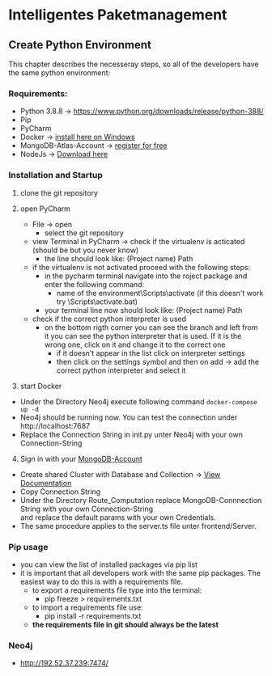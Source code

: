 # Intelligentes Paketmanagement

## Create Python Environment
This chapter describes the necesseray steps, so all of the developers have the same python environment:

### Requirements:
* Python 3.8.8 -> https://www.python.org/downloads/release/python-388/
* Pip
* PyCharm
* Docker -> [install here on Windows](https://docs.docker.com/desktop/windows/install/)
* MongoDB-Atlas-Account -> [register for free](https://www.mongodb.com/de-de/cloud/atlas/register)
* NodeJs -> [Download here](https://nodejs.org/en/download/)

### Installation and Startup
1. clone the git repository
2. open PyCharm
	* File -> open 
		* select the git repository
	* view Terminal in PyCharm -> check if the  virtualenv is acticated (should be but you never know)
		* the line should look like: (Project name) Path 
	* if the virtualenv is not activated proceed with the following steps:
		* in the pycharm terminal navigate into the roject package and enter the following command:
			* name of the environment\Scripts\activate (if this doesn't work try <name of the environment>\Scripts\activate.bat)
		* your terminal line now should look like: (Project name) Path
	* check if the correct python interpreter is used 
		* on the bottom rigth corner you can see the branch and left from it you can see the python interpreter that is used. If it is the wrong one, click on it and change it to the correct one
			* if it doesn't appear in the list click on interpreter settings
			* then click on the settings symbol and then on add -> add the correct python interpreter and select it

3. start Docker	
* Under the Directory Neo4j execute following command `docker-compose up -d`  
* Neo4j should be running now. You can test the connection under http://localhost:7687	
* Replace the Connection String in init.py unter Neo4j with your own Connection-String

4. Sign in with your [MongoDB-Account](https://account.mongodb.com/account/login)
* Create shared Cluster with Database and Collection -> [View Documentation](https://docs.atlas.mongodb.com/getting-started/)
* Copy Connection String
* Under the Directory Route_Computation replace MongoDB-Connnection String with your own Connection-String 	
and replace the default params with your own Credentials.
* The same procedure applies to the server.ts file unter frontend/Server.
	
### Pip usage
* you can view the list of installed packages via pip list
* it is important that all developers work with the same pip packages. The easiest way to do this is with a requirements file.
	* to export a requirements file type into the terminal: 
		* pip freeze > requirements.txt
	* to import a requirements file use:
		* pip install -r requirements.txt
	* __the requirements file in git should always be the latest__

### Neo4j
* http://192.52.37.239:7474/
